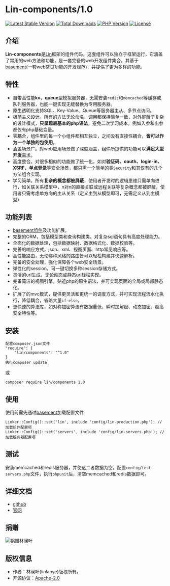 # Lin-components/1.0
[![Latest Stable Version](https://poser.pugx.org/lin/components/v/stable)](https://packagist.org/packages/lin/components)
[![Total Downloads](https://poser.pugx.org/lin/components/downloads)](https://packagist.org/packages/lin/components)
[![PHP Version](https://img.shields.io/badge/php-%3E%3D7.2-8892BF.svg)](http://www.php.net/)
[![License](https://poser.pugx.org/lin/components/license)](https://packagist.org/packages/lin/components)

## 介绍

**Lin-components**是[Lin](https://www.lin-php.com)框架的组件代码，这套组件可以独立于框架运行，它涵盖了常用的web方法和功能，是一套完备的web开发组件集合。其基于[basement](https://github.com/linlanye/basement)(一套web常见功能的开发规范)，并提供了更为多样的功能。

## 特性

* 自带高性能**kv、queue**型模拟服务器，无需安装`redis`和`memcached`等缓存或队列服务器，也能一键实现无缝替换为专用服务器。
* 原生透明化支持SQL、Key-Value、Queue等服务器主从、多节点访问。
* 极简主义设计。所有的方法无论命名、调用都保持简单一致，对外屏蔽了复杂的设计模式，**只呈现最基本的php语法**，避免二次学习成本。例如入参和出参都仅有php基础变量。
* 零耦合，组件里的每一个小组件都相互独立，之间没有直接性耦合，**皆可以作为一个单独的包使用**。
* 涵盖场景广。对web应用场景做了深度涵盖，组件所提供的功能可以**满足大型开发**需求。
* 高度整合。对很多相似的功能做了统一化，如对**验证码、oauth、login-in、XSRF、单点登录**等安全场景，都只需一个简单的类`Security`和其仅有的几个方法组合实现。
* 学习简单。所有**复杂的概念都被屏蔽**，使用者开发时的逻辑思维只需单向进行，如关联关系模型中，n对n的直接关联或远程关联等复杂概念都被屏蔽，使用者只需考虑单方向的主从关系（定义主到从模型即可，无需定义从到主模型）


## 功能列表

* [basement组件](https://github.com/linlanye/basement)及功能扩展。
* 完整的ORM，包括模型类和查询构建类，对复杂sql语句具有高度处理能力。
* 全面化的数据处理，包括数据映射、数据格式化、数据校验等。
* 完善的响应方式，json、xml、视图页面、http常见响应等。
* 高性能路由，无论哪种风格的路由皆可以轻松构建并快速解析。
* 完备的安全处理，强化保障各个web安全场景。
* 弹性化的session，可一键切换多种session存储方式。
* 灵活的url生成，无论动态或静态url轻松实现。
* 完备简洁的视图引擎，贴近php的原生语法，并可实现页面的全局或局部静态化。
* 扩展了的mvc模式，提供更灵活和更统一的调度方式，并可实现流程流水化执行，降低耦合，省略大量`if-else`。
* 更快速的算法库，如对称加密算法有数据量低、瞬时加解密、动态加密、超高安全特性等。

## 安装

```
配置composer.json文件
"require": {
    "lin/components": "^1.0"
}
执行composer update
```
或
```
composer require lin/components 1.0
```

## 使用

使用前需先通过[basement](https://github.com/linlanye/basement)加载配置文件
```
Linker::Config()::set('lin', include 'config/lin-production.php'); //加载组件配置项
Linker::Config()::set('servers', include 'config/lin-servers.php'); //加载服务器配置项
```

## 测试
安装memcached和redis服务器，并使这二者数据为空，配置`config/test-servers.php`文件，执行`phpunit`后，清空memcached和redis数据即可。

## 详细文档

* [github](https://github.com/linlanye/lin-docs)
* [官网](https://docs.lin-php.com)

## 捐赠
![捐赠林澜叶](https://img.lin-php.com/donations.png)

## 版权信息
* 作者：林澜叶(linlanye)版权所有。
* 开源协议：[Apache-2.0](LICENSE)

